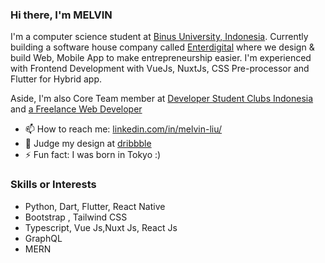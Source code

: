 ### Hi there, I'm MELVIN

<!--
**melvnl/melvnl** is a ✨ _special_ ✨ repository because its `README.md` (this file) appears on your GitHub profile. -->

I'm a computer science student at [Binus University, Indonesia](https://www.instagram.com/binusuniversityofficial/). Currently building a software house company called [Enterdigital](https://enterdigital-lab.com) where we design & build Web, Mobile App to make entrepreneurship easier. I'm experienced with Frontend Development with VueJs, NuxtJs, CSS Pre-processor and Flutter for Hybrid app.

Aside, I'm also Core Team member at [Developer Student Clubs Indonesia](https://dsc.community.dev/binus-university-anggrek-campus/) and [a Freelance Web Developer](https://enterdigital-lab.com/)

- 📫 How to reach me: [linkedin.com/in/melvin-liu/](https://www.linkedin.com/in/melvin-liu/)
- 🎨 Judge my design at [dribbble](https://dribbble.com/bymelvn)
- ⚡ Fun fact: I was born in Tokyo :)

### Skills or Interests
- Python, Dart, Flutter, React Native
- Bootstrap , Tailwind CSS
- Typescript, Vue Js,Nuxt Js, React Js
- GraphQL
- MERN

